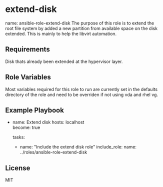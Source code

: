 extend-disk
=========

name: ansible-role-extend-disk
The purpose of this role is to extend the root file system by added a new partition from available space on the disk extended.
This is mainly to help the libvirt automation.

Requirements
------------

Disk thats already been extended at the hypervisor layer.

Role Variables
--------------

Most variables required for this role to run are currently set in the defaults directory of the role and need to be overriden if not using vda and rhel vg.


Example Playbook
----------------

- name: Extend disk 
  hosts: localhost  
  become: true

  tasks:
    - name: "Include the extend disk role"
      include_role:
        name: ../roles/ansible-role-extend-disk


License
-------

MIT

